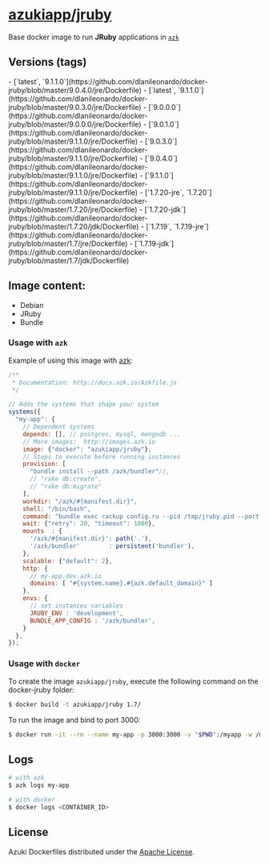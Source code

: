 [azukiapp/jruby](http://images.azk.io/#/jruby)
==================

Base docker image to run **JRuby** applications in [`azk`](http://azk.io)

Versions (tags)
---

<versions>
- [`latest`, `9.1.1.0`](https://github.com/dlanileonardo/docker-jruby/blob/master/9.0.4.0/jre/Dockerfile)
- [`latest`, `9.1.1.0`](https://github.com/dlanileonardo/docker-jruby/blob/master/9.0.3.0/jre/Dockerfile)
- [`9.0.0.0`](https://github.com/dlanileonardo/docker-jruby/blob/master/9.0.0.0/jre/Dockerfile)
- [`9.0.1.0`](https://github.com/dlanileonardo/docker-jruby/blob/master/9.1.1.0/jre/Dockerfile)
- [`9.0.3.0`](https://github.com/dlanileonardo/docker-jruby/blob/master/9.1.1.0/jre/Dockerfile)
- [`9.0.4.0`](https://github.com/dlanileonardo/docker-jruby/blob/master/9.1.1.0/jre/Dockerfile)
- [`9.1.1.0`](https://github.com/dlanileonardo/docker-jruby/blob/master/9.1.1.0/jre/Dockerfile)
- [`1.7.20-jre`, `1.7.20`](https://github.com/dlanileonardo/docker-jruby/blob/master/1.7.20/jre/Dockerfile)
- [`1.7.20-jdk`](https://github.com/dlanileonardo/docker-jruby/blob/master/1.7.20/jdk/Dockerfile)
- [`1.7.19`, `1.7.19-jre`](https://github.com/dlanileonardo/docker-jruby/blob/master/1.7/jre/Dockerfile)
- [`1.7.19-jdk`](https://github.com/dlanileonardo/docker-jruby/blob/master/1.7/jdk/Dockerfile)
</versions>

Image content:
---

- Debian
- JRuby
- Bundle

### Usage with `azk`

Example of using this image with [azk](http://azk.io):

```js
/**
 * Documentation: http://docs.azk.io/Azkfile.js
 */

// Adds the systems that shape your system
systems({
  "my-app": {
    // Dependent systems
    depends: [], // postgres, mysql, mongodb ...
    // More images:  http://images.azk.io
    image: {"docker": "azukiapp/jruby"},
    // Steps to execute before running instances
    provision: [
      "bundle install --path /azk/bundler"//,
      // "rake db:create",
      // "rake db:migrate"
    ],
    workdir: "/azk/#{manifest.dir}",
    shell: "/bin/bash",
    command: "bundle exec rackup config.ru --pid /tmp/jruby.pid --port $HTTP_PORT --host 0.0.0.0",
    wait: {"retry": 20, "timeout": 1000},
    mounts  : {
      '/azk/#{manifest.dir}': path('.'),
      '/azk/bundler'        : persistent('bundler'),
    },
    scalable: {"default": 2},
    http: {
      // my-app.dev.azk.io
      domains: [ "#{system.name}.#{azk.default_domain}" ]
    },
    envs: {
      // set instances variables
      JRUBY_ENV : 'development',
      BUNDLE_APP_CONFIG : '/azk/bundler',
    }
  },
});
```

### Usage with `docker`

To create the image `azukiapp/jruby`, execute the following command on the docker-jruby folder:

```sh
$ docker build -t azukiapp/jruby 1.7/
```

To run the image and bind to port 3000:

```sh
$ docker run -it --rm --name my-app -p 3000:3000 -v "$PWD":/myapp -w /myapp azukiapp/jruby ruby app.rb
```

Logs
---

```sh
# with azk
$ azk logs my-app

# with docker
$ docker logs <CONTAINER_ID>
```

## License

Azuki Dockerfiles distributed under the [Apache License](https://github.com/azukiapp/dockerfiles/blob/master/LICENSE).
